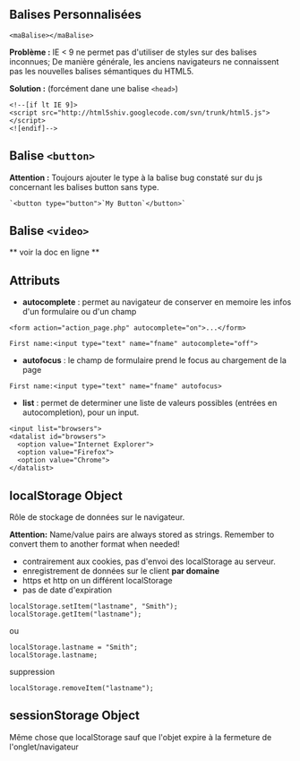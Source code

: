 
Balises Personnalisées
--------------------
```
<maBalise></maBalise>
```

**Problème :** IE < 9 ne permet pas d'utiliser de styles sur des balises inconnues; De manière générale, les anciens navigateurs ne connaissent pas les nouvelles balises sémantiques du HTML5.

**Solution :** (forcément dane une balise `<head>`)

    <!--[if lt IE 9]>
    <script src="http://html5shiv.googlecode.com/svn/trunk/html5.js"></script>
    <![endif]-->

Balise `<button>`
---------------
**Attention :** Toujours ajouter le type à la balise bug constaté sur du js concernant les balises button sans type.
    
    `<button type="button">`My Button`</button>`

Balise `<video>`
----------------
** voir la doc en ligne **

Attributs
---------
* **autocomplete** : permet au navigateur de conserver en memoire les infos d'un formulaire ou d'un champ
```
<form action="action_page.php" autocomplete="on">...</form>
```
```
First name:<input type="text" name="fname" autocomplete="off">
```
* **autofocus** : le champ de formulaire prend le focus au chargement de la page
```
First name:<input type="text" name="fname" autofocus>
```
* **list** : permet de determiner une liste de valeurs possibles (entrées en autocompletion), pour un input.
```
<input list="browsers">
<datalist id="browsers">
  <option value="Internet Explorer">
  <option value="Firefox">
  <option value="Chrome">
</datalist>
```
localStorage Object
-------------------
Rôle de stockage de données sur le navigateur.

**Attention:** Name/value pairs are always stored as strings. Remember to convert them to another format when needed!

* contrairement aux cookies, pas d'envoi des localStorage au serveur.
* enregistrement de données sur le client **par domaine**
* https et http on un différent localStorage
* pas de date d'expiration
```
localStorage.setItem("lastname", "Smith");
localStorage.getItem("lastname");
```
ou
```
localStorage.lastname = "Smith";
localStorage.lastname;
```
suppression
```
localStorage.removeItem("lastname");
```
sessionStorage Object
---------------------
Même chose que localStorage sauf que l'objet expire à la fermeture de l'onglet/navigateur
